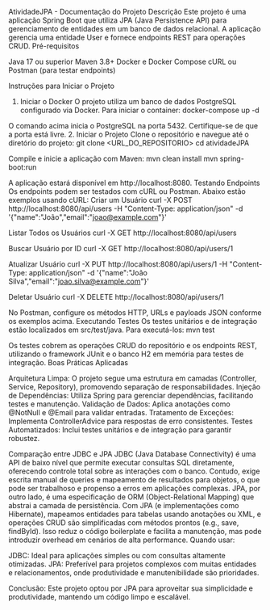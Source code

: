 AtividadeJPA - Documentação do Projeto
Descrição
Este projeto é uma aplicação Spring Boot que utiliza JPA (Java Persistence API) para gerenciamento de entidades em um banco de dados relacional. A aplicação gerencia uma entidade User e fornece endpoints REST para operações CRUD.
Pré-requisitos

Java 17 ou superior
Maven 3.8+
Docker e Docker Compose
cURL ou Postman (para testar endpoints)

Instruções para Iniciar o Projeto
1. Iniciar o Docker
O projeto utiliza um banco de dados PostgreSQL configurado via Docker. Para iniciar o container:
docker-compose up -d

O comando acima inicia o PostgreSQL na porta 5432. Certifique-se de que a porta está livre.
2. Iniciar o Projeto
Clone o repositório e navegue até o diretório do projeto:
git clone <URL_DO_REPOSITORIO>
cd atividadeJPA

Compile e inicie a aplicação com Maven:
mvn clean install
mvn spring-boot:run

A aplicação estará disponível em http://localhost:8080.
Testando Endpoints
Os endpoints podem ser testados com cURL ou Postman. Abaixo estão exemplos usando cURL:
Criar um Usuário
curl -X POST http://localhost:8080/api/users -H "Content-Type: application/json" -d '{"name":"João","email":"joao@example.com"}'

Listar Todos os Usuários
curl -X GET http://localhost:8080/api/users

Buscar Usuário por ID
curl -X GET http://localhost:8080/api/users/1

Atualizar Usuário
curl -X PUT http://localhost:8080/api/users/1 -H "Content-Type: application/json" -d '{"name":"João Silva","email":"joao.silva@example.com"}'

Deletar Usuário
curl -X DELETE http://localhost:8080/api/users/1

No Postman, configure os métodos HTTP, URLs e payloads JSON conforme os exemplos acima.
Executando Testes
Os testes unitários e de integração estão localizados em src/test/java. Para executá-los:
mvn test

Os testes cobrem as operações CRUD do repositório e os endpoints REST, utilizando o framework JUnit e o banco H2 em memória para testes de integração.
Boas Práticas Aplicadas

Arquitetura Limpa: O projeto segue uma estrutura em camadas (Controller, Service, Repository), promovendo separação de responsabilidades.
Injeção de Dependências: Utiliza Spring para gerenciar dependências, facilitando testes e manutenção.
Validação de Dados: Aplica anotações como @NotNull e @Email para validar entradas.
Tratamento de Exceções: Implementa ControllerAdvice para respostas de erro consistentes.
Testes Automatizados: Inclui testes unitários e de integração para garantir robustez.

Comparação entre JDBC e JPA
JDBC (Java Database Connectivity) é uma API de baixo nível que permite executar consultas SQL diretamente, oferecendo controle total sobre as interações com o banco. Contudo, exige escrita manual de queries e mapeamento de resultados para objetos, o que pode ser trabalhoso e propenso a erros em aplicações complexas.
JPA, por outro lado, é uma especificação de ORM (Object-Relational Mapping) que abstrai a camada de persistência. Com JPA (e implementações como Hibernate), mapeamos entidades para tabelas usando anotações ou XML, e operações CRUD são simplificadas com métodos prontos (e.g., save, findById). Isso reduz o código boilerplate e facilita a manutenção, mas pode introduzir overhead em cenários de alta performance.
Quando usar:

JDBC: Ideal para aplicações simples ou com consultas altamente otimizadas.
JPA: Preferível para projetos complexos com muitas entidades e relacionamentos, onde produtividade e manutenibilidade são prioridades.

Conclusão: Este projeto optou por JPA para aproveitar sua simplicidade e produtividade, mantendo um código limpo e escalável.
